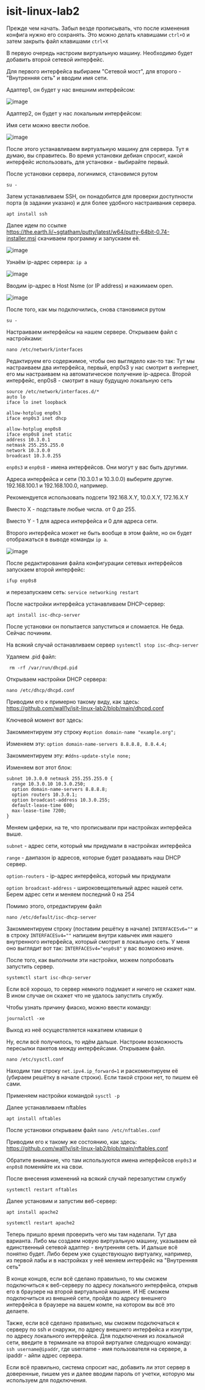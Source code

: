 # isit-linux-lab2

Прежде чем начать. Забыл везде прописывать, что после изменения конфига нужно его сохранять. Это можно делать клавишами `ctrl+O` и затем закрыть файл клавишами `ctrl+X`

В первую очередь настроим виртуальную машину. Необходимо будет добавить второй сетевой интерфейс.

Для первого интерфейса выбираем "Сетевой мост", для второго - "Внутренняя сеть" и вводим имя сети.

Адаптер1, он будет у нас внешним интерфейсом:


![image](https://user-images.githubusercontent.com/65608414/102971455-3fb21100-451b-11eb-889b-dc1ed0423122.png)

Адаптер2, он будет у нас локальным интерфейсом:

Имя сети можно ввести любое. 

![image](https://user-images.githubusercontent.com/65608414/102971610-7daf3500-451b-11eb-9401-fc9b91d4d033.png)

После этого устанавливаем виртуальную машину для сервера. Тут я думаю, вы справитесь. Во время установки дебиан спросит, какой интерфейс использовать, для установки - выбирайте первый. 

После установки сервера, логинимся, становимся рутом

`su -`

Затем устанавливаем SSH, он понадобится для проверки доступности порта (в задании указано) и для более удобного настраивания сервера. 

`apt install ssh`

Далее идем по ссылке https://the.earth.li/~sgtatham/putty/latest/w64/putty-64bit-0.74-installer.msi
скачиваем программу и запускаем её.

![image](https://user-images.githubusercontent.com/65608414/102981279-8c511880-452a-11eb-9000-490943efa1ed.png)

Узнаём ip-адрес сервера:
`ip a`

![image](https://user-images.githubusercontent.com/65608414/102982037-b48d4700-452b-11eb-89e2-7bc9c4203037.png)

Вводим ip-адрес в Host Nsme (or IP address) и нажимаем open.

![image](https://user-images.githubusercontent.com/65608414/102982141-e30b2200-452b-11eb-8f00-00d7c29e8484.png)

После того, как мы подключились, снова становимся рутом

`su -`

Настраиваем интерфейсы на нашем сервере.
Открываем файл с настройками:

`nano /etc/network/interfaces`

Редактируем его содержимое, чтобы оно выглядело как-то так:
Тут мы настраиваем два интерфейса, первый, enp0s3 у нас смотрит в интернет, его мы настраиваем на автоматическое получение ip-адреса.
Второй интерфейс, enp0s8 - смотрит в нашу будущую локальную сеть

```
source /etc/network/interfaces.d/*
auto lo
iface lo inet loopback

allow-hotplug enp0s3
iface enp0s3 inet dhcp

allow-hotplug enp0s8
iface enp0s8 inet static
address 10.3.0.1
netmask 255.255.255.0
network 10.3.0.0
broadcast 10.3.0.255
```

`enp0s3` и `enp0s8` - имена интерфейсов. Они могут у вас быть другими. 

Адреса интерфейса и сети (10.3.0.1 и 10.3.0.0) выберите другие. 192.168.100.1 и 192.168.100.0, например. 

Рекомендуется использовать подсети 192.168.X.Y, 10.0.X.Y, 172.16.X.Y

Вместо X - подставьте любые числа. от 0 до 255. 

Вместо Y - 1 для адреса интерфейса и 0 для адреса сети.

Второго интерфейса может не быть вообще в этом файле, но он будет отображаться в выводе команды `ip a`.

![image](https://user-images.githubusercontent.com/65608414/102983722-544bd480-452e-11eb-8929-bc9754d122f5.png)

После редактирования файла конфигурации сетевых интерфейсов запускаем второй интерфейс:

`ifup enp0s8`

и перезапускаем сеть:
`service networking restart`

После настройки интерфейса устанавливаем DHCP-сервер:

 `apt install isc-dhcp-server`
 
 После установки он попытается запуститься и сломается. Не беда. Сейчас починим.
 
 На всякий случай останавливаем сервер
 `systemctl stop isc-dhcp-server`
 
 Удаляем .pid файл:
 
 ` rm -rf /var/run/dhcpd.pid`
 
 Открываем настройки DHCP сервера:
 
`nano /etc/dhcp/dhcpd.conf`

Приводим его к примерно такому виду, как здесь:
https://github.com/wall1y/isit-linux-lab2/blob/main/dhcpd.conf

Ключевой момент вот здесь:

Закомментируем эту строку
`#option domain-name "example.org";`

Изменяем эту:
`option domain-name-servers 8.8.8.8, 8.8.4.4;`

Закомментируем эту:
`#ddns-update-style none;`

Изменяем  вот этот блок:
```
subnet 10.3.0.0 netmask 255.255.255.0 {
  range 10.3.0.10 10.3.0.250;
  option domain-name-servers 8.8.8.8;
  option routers 10.3.0.1;
  option broadcast-address 10.3.0.255;
  default-lease-time 600;
  max-lease-time 7200;
}
```
Меняем циферки, на те, что прописывали при настройках интерфейса выше.

`subnet` - адрес сети, который мы придумали в настройках интерфейса

`range` - даипазон ip адресов, которые будет разадавать наш DHCP сервер. 

`option-routers` - ip-адрес интерфейса, который мы придумали

`option broadcast-address` - широковещательный адрес нашей сети. Берем адрес сети и меняем последний 0 на 254

Помимо этого, отредактируем файл 

`nano /etc/default/isc-dhcp-server`

Закомментируем строку (поставим решётку в начале) `INTERFACESv6=""` и в строку `INTERFACESv4=""` напишем внутри кавычек имя нашего внутренного интерфейса, который смотрит в локальную сеть. У меня оно выглядит вот так: `INTERFACESv4="enp0s8"` у вас возможно иначе. 

После того, как выполнили эти настройки, можем попробовать запустить сервер. 

`systemctl start isc-dhcp-server`

Если всё хорошо, то сервер немного подумает и ничего не скажет нам. В ином случае он скажет что не удалось запустить службу. 

Чтобы узнать причину фиаско, можно ввести команду:

`journalctl -xe`

Выход из неё осуществляется нажатием клавиши `Q`

Ну, если всё получилось, то идём дальше. Настроим возможность пересылки пакетов между интерфейсами. Открываем файл.

`nano /etc/sysctl.conf`

Находим там строку `net.ipv4.ip_forward=1` и раскоментируем её (убираем решётку в начале строки). Если такой строки нет, то пишем её сами.

Применяем настройки командой `sysctl -p`

Далее устанавливаем nftables

`apt install nftables`

После установки открываем файл 
`nano /etc/nftables.conf`

Приводим его к такому же состоянию, как здесь: https://github.com/wall1y/isit-linux-lab2/blob/main/nftables.conf

Обратите внимание, что там используются имена интерфейсов `enp0s3` и `enp0s8` поменяйте их на свои.

После внесения изменений на всякий случай перезапустим службу

`systemctl restart nftables`

Далее установим и запустим веб-сервер:

`apt install apache2`

`systemctl restart apache2`

Теперь пришло время проверить чего мы там наделали. Тут два варианта. Либо мы создаем новую виртуальную машину, указываем ей единственный сетевой адаптер - внутренняя сеть. И дальше всё понятно будет. Либо берем уже существующую виртуалку, например, из первой лабы и в настройках у неё меняем интерфейс на "Внутренняя сеть"

В конце концов, если всё сделано правильно, то мы сможем подключиться к веб-серверу по адресу локального интерфейса, открыв его в браузере на второй виртуальной машине. И НЕ сможем подключиться из внешней сети, пройдя по адресу внешнего интерфейса в браузере на вашем компе, на котором вы всё это делаете. 

Также, если всё сделано правильно, мы сможем подключаться к серверу по ssh и снаружи, по адресу внешнего интерфейса и изнутри, по адресу локального интерфейса. 
Для подключения из локальной сети, введите в терминале  на второй виртуалке следующую команду: `ssh username@ipaddr`, где username - имя пользователя на сервере, а ipaddr - айпи адрес сервера. 

Если всё правильно, система спросит нас, добавить ли этот сервер в доверенные, пишем yes и далее вводим пароль от учетки, которую мы используем для подключения. 
